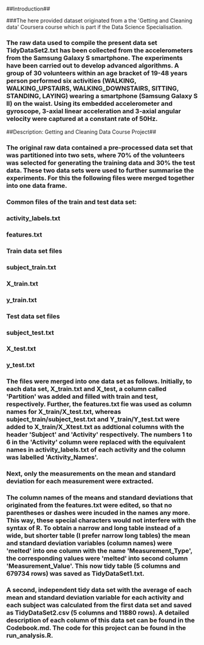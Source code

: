 ##Introduction##

###The here provided dataset originated from a the 'Getting and Cleaning data' Coursera course which is part if the Data Science Specialisation. 
### The raw data used to compile the present data set TidyDataSet2.txt has been collected from the accelerometers from the Samsung Galaxy S smartphone. The experiments have been carried out to develop advanced algorithms. A group of 30 volunteers within an age bracket of 19-48 years person performed six activities (WALKING, WALKING_UPSTAIRS, WALKING_DOWNSTAIRS, SITTING, STANDING, LAYING) wearing a smartphone (Samsung Galaxy S II) on the waist. Using its embedded accelerometer and gyroscope, 3-axial linear acceleration and 3-axial angular velocity were captured at a constant rate of 50Hz. 

##Description: Getting and Cleaning Data Course Project##

### The original raw data contained a pre-processed data set that was partitioned into two sets, where 70% of the volunteers was selected for generating the training data and 30% the test data. These two data sets were used to further summarise the experiments. For this the following files were merged together into one data frame.

### Common files of the train and test data set:
### activity_labels.txt
### features.txt
### Train data set files
### subject_train.txt
### X_train.txt
### y_train.txt
### Test data set files
### subject_test.txt
### X_test.txt
### y_test.txt

### The files were merged into one data set as follows. Initially, to each data set, X_train.txt and X_test, a column called 'Partition' was added and filled with train and test, respectively.  Further, the features.txt fie was used as column names for X_train/X_test.txt, whereas subject_train/subject_test.txt and Y_train/Y_test.txt were added to X_train/X_Xtest.txt as addtional columns with the header 'Subject' and 'Activity' respectively. The numbers 1 to 6 in the 'Activity' column were replaced with the equivalent names in activity_labels.txt of each activity and the column was labelled 'Activity_Names'.
### Next, only the measurements on the mean and standard deviation for each measurement were extracted.
### The column names of the means and standard deviations that originated from the features.txt were edited, so that no parentheses or dashes were incuded in the names any more. This way, these special characters would not interfere with the syntax of R. To obtain a narrow and long table instead of a wide, but shorter table (I prefer narrow long tables) the mean and standard deviation variables (column names) were 'melted' into one column with the name 'Measurement_Type', the corresponding values were 'melted' into second column 'Measurement_Value'. This now tidy table (5 columns and 679734 rows) was saved as TidyDataSet1.txt. 

### A second, independent tidy data set with the average of each mean and standard deviation variable for each activity and each subject was calculated from the first data set and saved as TidyDataSet2.csv (5 columns and 11880 rows). A detailed description of each column of this data set can be found in the Codebook.md. The code for this project can be found in the run_analysis.R.



